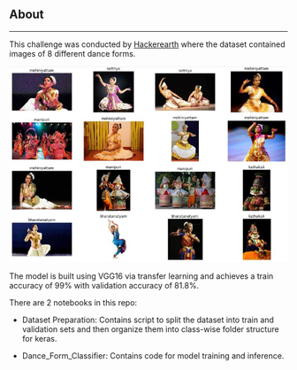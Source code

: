 ## About
---
This challenge was conducted by [Hackerearth](https://www.hackerearth.com/challenges/competitive/hackerearth-deep-learning-challenge-identify-dance-form/) where the dataset contained images of 8 different dance forms.

![Dance Forms](sample.JPG)



The model is built using VGG16 via transfer learning and achieves a train accuracy of 99% with validation accuracy of 81.8%.


There are 2 notebooks in this repo:

- Dataset Preparation: Contains script to split the dataset into train and validation sets and then organize them into class-wise folder structure for keras.

- Dance_Form_Classifier: Contains code for model training and inference.   

